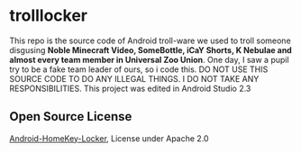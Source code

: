 # trolllocker
This repo is the source code of Android troll-ware we used to troll someone disgusing **Noble Minecraft Video, SomeBottle, iCaY Shorts, K Nebulae and almost every team member in Universal Zoo Union**.
One day, I saw a pupil try to be a fake team leader of ours, so i code this.
DO NOT USE THIS SOURCE CODE TO DO ANY ILLEGAL THINGS. I DO NOT TAKE ANY RESPONSIBILITIES.
This project was edited in Android Studio 2.3
## Open Source License
[Android-HomeKey-Locker](https://github.com/shaobin0604/Android-HomeKey-Locker), License under Apache 2.0
